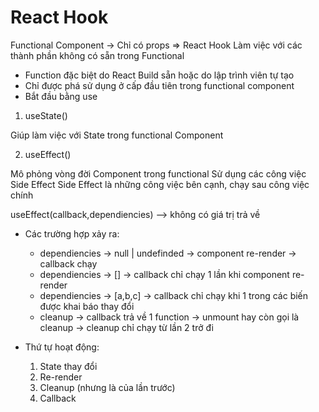 # React Hook

Functional Component -> Chỉ có props
=> React Hook Làm việc với các thành phần không có sẵn trong Functional

- Function đặc biệt do React Build sẵn hoặc do lập trình viên tự tạo
- Chỉ được phá sử dụng ở cấp đầu tiên trong functional component
- Bắt đầu bằng use

1. useState()

Giúp làm việc với State trong functional Component

2. useEffect()

Mô phỏng vòng đời Component trong functional
Sử dụng các công việc Side Effect
Side Effect là những công việc bên cạnh, chạy sau công việc chính

useEffect(callback,dependiencies) --> không có giá trị trả về

- Các trường hợp xảy ra:

  - dependiencies -> null | undefinded -> component re-render -> callback chạy
  - dependiencies -> [] -> callback chỉ chạy 1 lần khi component re-render
  - dependiencies -> [a,b,c] -> callback chỉ chạy khi 1 trong các biến được khai báo thay đổi
  - cleanup -> callback trả về 1 function -> unmount hay còn gọi là cleanup -> cleanup chỉ chạy từ lần 2 trở đi

- Thứ tự hoạt động:
  1. State thay đổi
  2. Re-render
  3. Cleanup (nhưng là của lần trước)
  4. Callback
